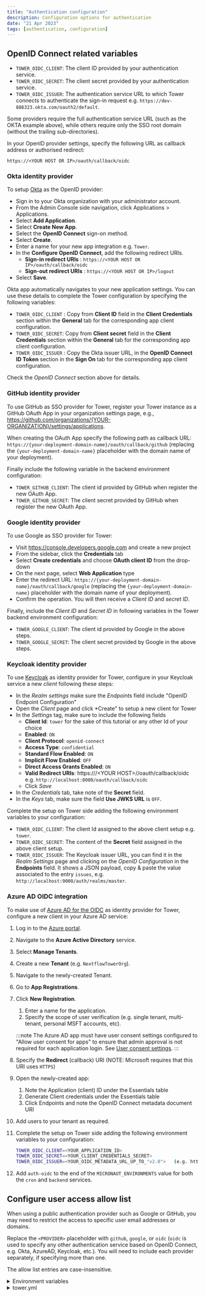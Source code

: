 ```yaml
---
title: "Authentication configuration"
description: Configuration options for authentication
date: "21 Apr 2023"
tags: [authentication, configuration]
---
```


## OpenID Connect related variables

- `TOWER_OIDC_CLIENT`: The client ID provided by your authentication service.
- `TOWER_OIDC_SECRET`: The client secret provided by your authentication service.
- `TOWER_OIDC_ISSUER`: The authentication service URL to which Tower connects to authenticate the sign-in request e.g. `https://dev-886323.okta.com/oauth2/default`.

Some providers require the full authentication service URL (such as the OKTA example above), while others require only the SSO root domain (without the trailing sub-directories).

In your OpenID provider settings, specify the following URL as callback address or authorised redirect:

```
https://<YOUR HOST OR IP>/oauth/callback/oidc
```

### Okta identity provider

To setup [Okta](https://www.okta.com/) as the OpenID provider:

- Sign in to your Okta organization with your administrator account.
- From the Admin Console side navigation, click Applications > Applications.
- Select **Add Application**.
- Select **Create New App**.
- Select the **OpenID Connect** sign-on method.
- Select **Create**.
- Enter a name for your new app integration e.g. `Tower`.
- In the **Configure OpenID Connect**, add the following redirect URIs.
  - **Sign-in redirect URIs** : `https://<YOUR HOST OR IP>/oauth/callback/oidc`
  - **Sign-out redirect URIs** : `https://<YOUR HOST OR IP>/logout`
- Select **Save**.

Okta app automatically navigates to your new application settings. You can use these details to complete the Tower configuration by specifying the following variables:

- `TOWER_OIDC_CLIENT` : Copy from **Client ID** field in the **Client Credentials** section within the **General** tab for the corresponding app client configuration.
- `TOWER_OIDC_SECRET`: Copy from **Client secret** field in the **Client Credentials** section within the **General** tab for the corresponding app client configuration.
- `TOWER_OIDC_ISSUER` : Copy the Okta issuer URL, in the **OpenID Connect ID Token** section in the **Sign On** tab for the corresponding app client configuration.

Check the _OpenID Connect_ section above for details.

### GitHub identity provider

To use GitHub as SSO provider for Tower, register your Tower instance as a GitHub OAuth App
in your organization settings page, e.g., https://github.com/organizations/{YOUR-ORGANIZATION}/settings/applications.

When creating the OAuth App specify the following path as callback URL: `https://{your-deployment-domain-name}/oauth/callback/github` (replacing the `{your-deployment-domain-name}` placeholder with the domain name of your deployment).

Finally include the following variable in the backend environment configuration:

- `TOWER_GITHUB_CLIENT`: The client id provided by GitHub when register the new OAuth App.
- `TOWER_GITHUB_SECRET`: The client secret provided by GitHub when register the new OAuth App.

### Google identity provider

To use Google as SSO provider for Tower:

- Visit https://console.developers.google.com and create a new project
- From the sidebar, click the **Credentials** tab
- Select **Create credentials** and choose **OAuth client ID** from the drop-down
- On the next page, select **Web Application** type
- Enter the redirect URL: `https://{your-deployment-domain-name}/oauth/callback/google` (replacing the `{your-deployment-domain-name}` placeholder with the domain name of your deployment).
- Confirm the operation. You will then receive a _Client ID_ and _secret ID_.

Finally, include the _Client ID_ and _Secret ID_ in following variables in the Tower backend environment configuration:

- `TOWER_GOOGLE_CLIENT`: The client id provided by Google in the above steps.
- `TOWER_GOOGLE_SECRET`: The client secret provided by Google in the above steps.

### Keycloak identity provider

To use [Keycloak](https://www.keycloak.org/) as identity provider for Tower, configure in your Keycloak service a new _client_ following these steps:

- In the _Realm settings_ make sure the _Endpoints_ field include "OpenID Endpoint Configuration"
- Open the _Client_ page and click \*Create" to setup a new client for Tower
- In the _Settings_ tag, make sure to include the following fields
  - **Client Id**: `tower` for the sake of this tutorial or any other Id of your choice
  - **Enabled**: `ON`
  - **Client Protocol**: `openid-connect`
  - **Access Type**: `confidential`
  - **Standard Flow Enabled**: `ON`
  - **Implicit Flow Enabled**: `OFF`
  - **Direct Access Grants Enabled**: `ON`
  - **Valid Redirect URIs**: https:///\<YOUR HOST\>//oauth/callback/oidc e.g. `http://localhost:8000/oauth/callback/oidc`
  - Click _Save_
- In the _Credentials_ tab, take note of the **Secret** field.
- In the _Keys_ tab, make sure the field **Use JWKS URL** is `OFF`.

Complete the setup on Tower side adding the following environment variables to your configuration:

- `TOWER_OIDC_CLIENT`: The client Id assigned to the above client setup e.g. `tower`.
- `TOWER_OIDC_SECRET`: The content of the **Secret** field assigned in the above client setup.
- `TOWER_OIDC_ISSUER`: The Keycloak issuer URL, you can find it in the _Realm Settings_ page and
  clicking on the _OpenID Configuration_ in the **Endpoints** field. It shows a JSON payload, copy & paste the value
  associated to the entry `issues`, e.g. `http://localhost:9000/auth/realms/master`.

### Azure AD OIDC integration

To make use of [Azure AD for the OIDC](https://docs.microsoft.com/en-us/azure/active-directory/develop/v2-protocols-oidc) as identity provider for Tower, configure a new client in your Azure AD service:

1. Log in to the [Azure portal](https://portal.azure.com/).
2. Navigate to the **Azure Active Directory** service.
3. Select **Manage Tenants**.
4. Create a new **Tenant** (e.g. `NextflowTowerOrg`).
5. Navigate to the newly-created Tenant.
6. Go to **App Registrations**.
7. Click **New Registration**.

   1. Enter a name for the application.
   2. Specify the scope of user verification (e.g. single tenant, multi-tenant, personal MSFT accounts, etc).

   :::note
   The Azure AD app must have user consent settings configured to "Allow user consent for apps" to ensure that admin approval is not required for each application login. See [User consent settings](https://learn.microsoft.com/en-us/azure/active-directory/manage-apps/configure-user-consent?pivots=portal#configure-user-consent-settings).
   :::

8. Specify the **Redirect** (callback) URI (NOTE: Microsoft requires that this URI uses `HTTPS`)

9. Open the newly-created app:
   1. Note the Application (client) ID under the Essentials table
   2. Generate Client credentials under the Essentials table
   3. Click Endpoints and note the OpenID Connect metadata document URI
10. Add users to your tenant as required.

11. Complete the setup on Tower side adding the following environment variables to your configuration:

    ```bash
    TOWER_OIDC_CLIENT=<YOUR_APPLICATION_ID>
    TOWER_OIDC_SECRET=<YOUR_CLIENT_CREDENTIALS_SECRET>
    TOWER_OIDC_ISSUER=<YOUR_OIDC_METADATA_URL_UP_TO_"v2.0">   (e.g. https://login.microsoftonline.com/000000-0000-0000-00-0000000000000/v2.0)
    ```

12. Add `auth-oidc` to the end of the `MICRONAUT_ENVIRONMENTS` value for both the `cron` and `backend` services.

## Configure user access allow list

When using a public authentication provider such as Google or GitHub, you may need
to restrict the access to specific user email addresses or domains.

Replace the `<PROVIDER>` placeholder with `github`, `google`, or `oidc` (`oidc` is used to specify any other authentication service based on OpenID Connect, e.g. Okta, AzureAD, Keycloak, etc.). You will need to include each provider separately, if specifying more than one.

The allow list entries are case-insensitive.

<details>
  <summary>Environment variables</summary>

```env
TOWER_AUTH_<PROVIDER>_ALLOW_LIST=*@foo.com,user1@bar.com
```

</details>

<details>
  <summary>tower.yml</summary>

```yaml
tower:
  auth:
    <PROVIDER>:
      allow-list:
        - "*@foo.com"
        - "me@bar.com"
```

</details>
